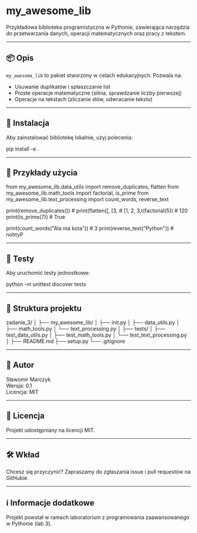 # my_awesome_lib

Przykładowa biblioteka programistyczna w Pythonie, zawierająca narzędzia do przetwarzania danych, operacji matematycznych oraz pracy z tekstem.

---

## 📦 Opis

`my_awesome_lib` to pakiet stworzony w celach edukacyjnych. Pozwala na:
- Usuwanie duplikatów i spłaszczanie list
- Proste operacje matematyczne (silnia, sprawdzanie liczby pierwszej)
- Operacje na tekstach (zliczanie słów, odwracanie tekstu)

---

## 🔧 Instalacja

Aby zainstalować bibliotekę lokalnie, użyj polecenia:

pip install -e .

---

## 🚀 Przykłady użycia

from my_awesome_lib.data_utils import remove_duplicates, flatten
from my_awesome_lib.math_tools import factorial, is_prime
from my_awesome_lib.text_processing import count_words, reverse_text

print(remove_duplicates()) # 
print(flatten([, [3, # [1, 2, 3,t(factorial(5)) # 120
print(is_prime(7)) # True

print(count_words("Ala ma kota")) # 3
print(reverse_text("Python")) # nohtyP

---

## 🧪 Testy

Aby uruchomić testy jednostkowe:

python -m unittest discover tests


---

## 📁 Struktura projektu

zadanie_3/
│
├── my_awesome_lib/
│ ├── init.py
│ ├── data_utils.py
│ ├── math_tools.py
│ └── text_processing.py
│
├── tests/
│ ├── test_data_utils.py
│ ├── test_math_tools.py
│ └── test_text_processing.py
│
├── README.md
├── setup.py
└── .gitignore


---

## 👤 Autor

Sławomir Marczyk  
Wersja: 0.1  
Licencja: MIT

---

## 📄 Licencja

Projekt udostępniany na licencji MIT.

---

## 🛠️ Wkład

Chcesz się przyczynić? Zapraszamy do zgłaszania issue i pull requestów na GitHubie.

---

## ℹ️ Informacje dodatkowe

Projekt powstał w ramach laboratorium z programowania zaawansowanego w Pythonie (lab 3).
